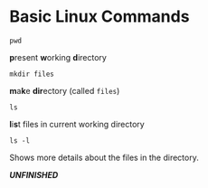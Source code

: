 # Basic Linux Commands

```commandline
pwd
```

**p**resent **w**orking **d**irectory

```commandline
mkdir files
```
**m**a**k**e **dir**ectory (called `files`)

```commandline
ls
```

**l**i**s**t files in current working directory

```commandline
ls -l
```

Shows more details about the files in the directory.

***UNFINISHED***